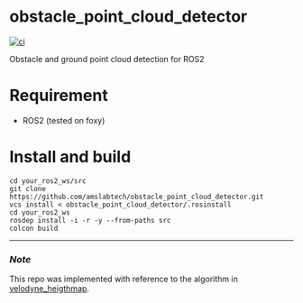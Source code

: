 # obstacle_point_cloud_detector
[![ci](https://github.com/amslabtech/obstacle_point_cloud_detector/workflows/ci/badge.svg)](https://github.com/amslabtech/obstacle_point_cloud_detector/actions)

Obstacle and ground point cloud detection for ROS2

# Requirement

- ROS2 (tested on foxy) 

# Install and build
```
cd your_ros2_ws/src
git clone https://github.com/amslabtech/obstacle_point_cloud_detector.git
vcs install < obstacle_point_cloud_detector/.rosinstall 
cd your_ros2_ws
rosdep install -i -r -y --from-paths src
colcon build 
```

---
### *Note* 
This repo was implemented with reference to the algorithm in [velodyne_heigthmap](https://github.com/jack-oquin/velodyne_height_map).
